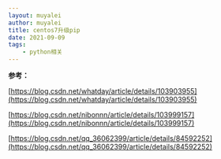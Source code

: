 ```yaml
---
layout: muyalei
author: muyalei
title: centos7升级pip
date: 2021-09-09
tags:
	- python相关
---
```


**参考：**

[https://blog.csdn.net/whatday/article/details/103903955](https://blog.csdn.net/whatday/article/details/103903955)

[https://blog.csdn.net/nibonnn/article/details/103999157](https://blog.csdn.net/nibonnn/article/details/103999157)

[https://blog.csdn.net/qq_36062399/article/details/84592252](https://blog.csdn.net/qq_36062399/article/details/84592252)